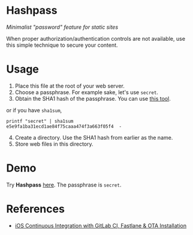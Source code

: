 # Hashpass
*Minimalist "password" feature for static sites*

When proper authorization/authentication controls are not available, use this simple technique to secure your content.

# Usage

1. Place this file at the root of your web server.
2. Choose a passphrase. For example sake, let's use `secret`.
3. Obtain the SHA1 hash of the passphrase. You can use [this tool](https://passwordsgenerator.net/sha1-hash-generator/).

or if you have `sha1sum`,

```
printf "secret" | sha1sum
e5e9fa1ba31ecd1ae84f75caaa474f3a663f05f4  -
```

4. Create a directory. Use the SHA1 hash from earlier as the name.
5. Store web files in this directory.

# Demo
Try **Hashpass** [here](https://andtechstudios.github.io/hashpass). The passphrase is `secret`.

# References
* [iOS Continuous Integration with GitLab CI, Fastlane & OTA Installation](https://medium.com/@leszek.s/ios-continuous-integration-with-gitlab-ci-fastlane-and-ota-installation-from-gitlab-pages-f312e07ab06e)
